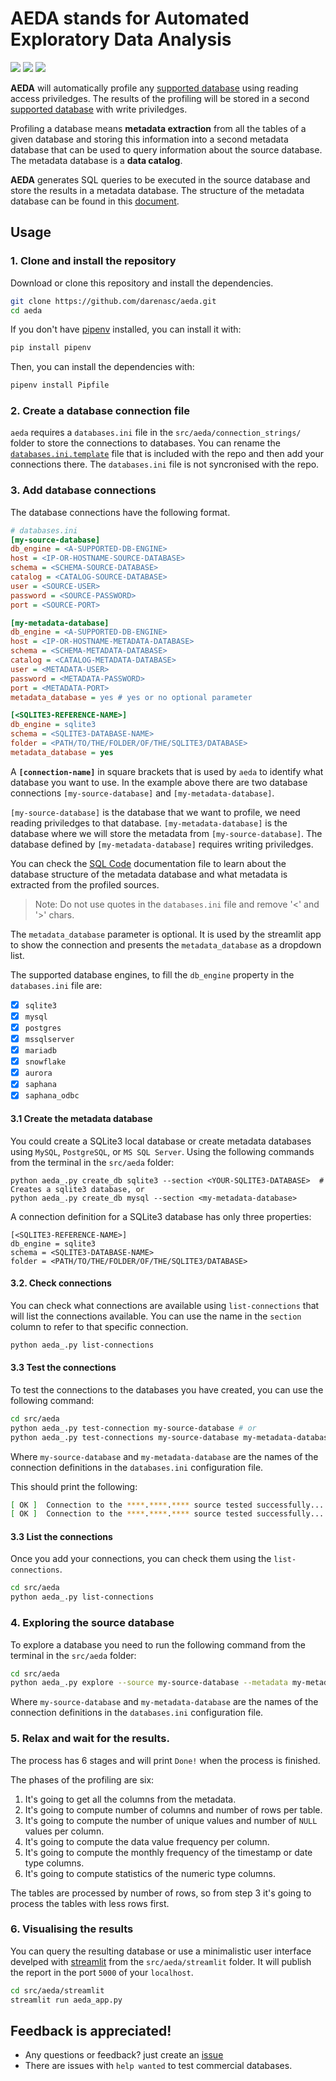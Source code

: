 # AEDA stands for Automated Exploratory Data Analysis

![](https://img.shields.io/github/license/darenasc/aeda)
![](https://img.shields.io/github/last-commit/darenasc/aeda)
![](https://img.shields.io/github/stars/darenasc/aeda?style=social)

**AEDA** will automatically profile any [supported database](documentation/supported_databases.md) 
using reading access priviledges. The results of the profiling will be stored 
in a second [supported database](documentation/supported_databases.md) with write 
priviledges.

Profiling a database means **metadata extraction** from all the tables of a 
given database and storing this information into a second metadata database 
that can be used to query information about the source database. The metadata 
database is a **data catalog**.

**AEDA** generates SQL queries to be executed in the source database and 
store the results in a metadata database. The structure of the metadata 
database can be found in this [document](documentation/sql_code.md).

## Usage

### 1. Clone and install the repository

Download or clone this repository and install the dependencies.

```bash
git clone https://github.com/darenasc/aeda.git
cd aeda
```

If you don't have [pipenv](https://pipenv.pypa.io/en/latest/) installed, you 
can install it with:

```bash
pip install pipenv
```

Then, you can install the dependencies with:

```bash
pipenv install Pipfile
```

### 2. Create a database connection file

`aeda` requires a `databases.ini` file in the `src/aeda/connection_strings/` 
folder to store the connections to databases. You can rename the 
[`databases.ini.template`](src/aeda/connection_strings/databases_template.ini) 
file that is included with the repo and then add your connections there. 
The `databases.ini` file is not syncronised with the repo.

### 3. Add database connections

The database connections have the following format. 

```ini
# databases.ini
[my-source-database]
db_engine = <A-SUPPORTED-DB-ENGINE>
host = <IP-OR-HOSTNAME-SOURCE-DATABASE>
schema = <SCHEMA-SOURCE-DATABASE>
catalog = <CATALOG-SOURCE-DATABASE>
user = <SOURCE-USER>
password = <SOURCE-PASSWORD>
port = <SOURCE-PORT>

[my-metadata-database]
db_engine = <A-SUPPORTED-DB-ENGINE>
host = <IP-OR-HOSTNAME-METADATA-DATABASE>
schema = <SCHEMA-METADATA-DATABASE>
catalog = <CATALOG-METADATA-DATABASE>
user = <METADATA-USER>
password = <METADATA-PASSWORD>
port = <METADATA-PORT>
metadata_database = yes # yes or no optional parameter

[<SQLITE3-REFERENCE-NAME>]
db_engine = sqlite3
schema = <SQLITE3-DATABASE-NAME>
folder = <PATH/TO/THE/FOLDER/OF/THE/SQLITE3/DATABASE>
metadata_database = yes
```

A **`[connection-name]`** in square brackets that is used by `aeda` to identify 
what database you want to use. In the example above there are two database 
connections `[my-source-database]` and `[my-metadata-database]`.

`[my-source-database]` is the database that we want to profile, we need reading 
priviledges to that database.
`[my-metadata-database]` is the database where we will store the metadata from 
`[my-source-database]`. The database defined by `[my-metadata-database]` 
requires writing priviledges.

You can check the [SQL Code](docs/sql_code.md) documentation file to learn 
about the database structure of the metadata database and what metadata is 
extracted from the profiled sources.

> Note: Do not use quotes in the `databases.ini` file and remove '<' and '>' chars.

The `metadata_database` parameter is optional. It is used by the streamlit app to 
show the connection and presents the `metadata_database` as a dropdown list.

The supported database engines, to fill the `db_engine` property in the `databases.ini` 
file are:

* [x] `sqlite3`
* [x] `mysql`
* [x] `postgres`
* [x] `mssqlserver`
* [x] `mariadb`
* [x] `snowflake`
* [x] `aurora`
* [x] `saphana`
* [x] `saphana_odbc`

#### 3.1 Create the metadata database

You could create a SQLite3 local database or create metadata databases using 
`MySQL`, `PostgreSQL`, or `MS SQL Server`. Using the following commands from 
the terminal in the `src/aeda` folder:

```shell
python aeda_.py create_db sqlite3 --section <YOUR-SQLITE3-DATABASE>  # Creates a sqlite3 database, or
python aeda_.py create_db mysql --section <my-metadata-database>
```

A connection definition for a SQLite3 database has only three properties:

```CONF
[<SQLITE3-REFERENCE-NAME>]
db_engine = sqlite3
schema = <SQLITE3-DATABASE-NAME>
folder = <PATH/TO/THE/FOLDER/OF/THE/SQLITE3/DATABASE>
```

#### 3.2. Check connections

You can check what connections are available using `list-connections` that will list the connections available. You can use the name in the `section` column to refer to that specific connection.

```bash
python aeda_.py list-connections
```

#### 3.3 Test the connections

To test the connections to the databases you have created, you can use the 
following command:

```bash
cd src/aeda
python aeda_.py test-connection my-source-database # or
python aeda_.py test-connections my-source-database my-metadata-database # list of connection names from `databases.ini` separate by spaces
```

Where `my-source-database` and `my-metadata-database` are the names of the 
connection definitions in the `databases.ini` configuration file.

This should print the following:

```bash
[ OK ]  Connection to the ****.****.**** source tested successfully...
[ OK ]  Connection to the ****.****.**** source tested successfully...
```

#### 3.3 List the connections

Once you add your connections, you can check them using the `list-connections`.

```bash
cd src/aeda
python aeda_.py list-connections
```

### 4. Exploring the source database

To explore a database you need to run the following command from the terminal 
in the `src/aeda` folder:

```bash
cd src/aeda
python aeda_.py explore --source my-source-database --metadata my-metadata-database
```

Where `my-source-database` and `my-metadata-database` are the names of the 
connection definitions in the `databases.ini` configuration file.

### 5. Relax and wait for the results.

The process has 6 stages and will print `Done!` when the process is finished.

The phases of the profiling are six:

1. It's going to get all the columns from the metadata.
2. It's going to compute number of columns and number of rows per table.
3. It's going to compute the number of unique values and number of `NULL` values per column.
4. It's going to compute the data value frequency per column.
5. It's going to compute the monthly frequency of the timestamp or date type columns.
6. It's going to compute statistics of the numeric type columns.

The tables are processed by number of rows, so from step 3 it's going to process the tables with less rows first.

### 6. Visualising the results

You can query the resulting database or use a minimalistic user interface 
develped with [streamlit](https://streamlit.io) from the `src/aeda/streamlit` 
folder. It will publish the report in the port `5000` of your `localhost`.

```bash
cd src/aeda/streamlit
streamlit run aeda_app.py
```

## Feedback is appreciated!

- Any questions or feedback? just create an [issue](https://github.com/darenasc/aeda/issues)
- There are issues with `help wanted` to test commercial databases.
